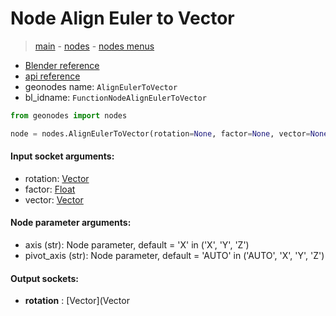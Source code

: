 # Node Align Euler to Vector

> [main](../structure.md) - [nodes](nodes.md) - [nodes menus](nodes_menus.md)

- [Blender reference](https://docs.blender.org/manual/en/latest/modeling/geometry_nodes/utilities/align_euler_to_vector.html)
- [api reference](https://docs.blender.org/api/current/bpy.types.FunctionNodeAlignEulerToVector.html)
- geonodes name: `AlignEulerToVector`
- bl_idname: `FunctionNodeAlignEulerToVector`

```python
from geonodes import nodes

node = nodes.AlignEulerToVector(rotation=None, factor=None, vector=None, axis='X', pivot_axis='AUTO')
```

#### Input socket arguments:

- rotation: [Vector](Vector.md)
- factor: [Float](Float.md)
- vector: [Vector](Vector.md)

#### Node parameter arguments:

- axis (str): Node parameter, default = 'X' in ('X', 'Y', 'Z')
- pivot_axis (str): Node parameter, default = 'AUTO' in ('AUTO', 'X', 'Y', 'Z')

#### Output sockets:

- **rotation** : [Vector](Vector

